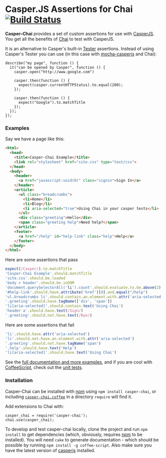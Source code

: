 # Casper.JS Assertions for Chai [![Build Status](https://secure.travis-ci.org/brianmhunt/casper-chai.png?branch=master)](https://travis-ci.org/brianmhunt/casper-chai)

**Casper–Chai** provides a set of custom assertions for use with [CasperJS][].
You get all the benefits of [Chai][] to test with CasperJS.

It is an alternative to Casper's built-in [Tester][] assertions.  Instead of using
Casper's Tester you can use (in this case with [mocha-casperjs][] and Chai):

    describe("my page", function () {
      it("can be opened by Casper", function () {
        casper.open("http://www.google.com")

        casper.then(function () {
          expect(casper.currentHTTPStatus).to.equal(200);
        });

        casper.then(function () {
          expect("Google").to.matchTitle
        });
      });
    });

### Examples

Say we have a page like this:

````html
<html>
  <head>
    <title>Casper-Chai Example</title>
    <link rel="stylesheet" href="site.css" type="text/css">
  </head>
  <body>
    <header>
      <a href="javascript:void(0)" class="signin">Sign In</a>
    </header>
    <article>
      <ul class="breadcrumbs">
        <li>Home</li>
        <li>Blog</li>
        <li aria-selected="true">Using Chai in your casper tests</li>
      </ul>
      <div class="greeting">Hello</div>
      <span class="greeting help">Need help?</span>
    </article>
    <footer>
      <a href="/help" id="help-link" class="help">Help</a>
    </footer>
  </body>
</html>
````

Here are some assertions that pass

````javascript
expect(/Casper/).to.matchTitle
'Casper-Chai Example'.should.matchTitle
'site.css'.should.be.loaded
'body > header'.should.be.inDOM
'document.querySelectorAll('li').count'.should.evaluate.to.be.above(2)
'#help-link'.should.have.attribute('href')[0].and.equal("/help")
'ul.breadcrumbs li'.should.contain.an.element.with.attr('aria-selected')
'.greeting'.should.have.tagName(['div', 'span'])
'li[aria-selected]'.should.contain.text('Using Chai')
'header a'.should.have.text(/Sign/)
'.greeting'.should.not.have.text(/Bye/)
````

Here are some assertions that fail

````javascript
'li'.should.have.attr('aria-selected')
'li'.should.not.have.an.element.with.attr('aria-selected')
'.greeting'.should.not.have.tagName('span')
'.help'.should.have.text('Help')
'li[aria-selected]'.should.have.text('Using Chai')
````

See the [full documentation and more examples](https://github.com/brianmhunt/casper-chai/blob/master/docs/casper-chai.md), and if you are cool with
[CoffeeScript](http://coffeescript.org/), check out the [unit
tests](https://github.com/brianmhunt/casper-chai/blob/master/test/common.coffee).


### Installation

Casper-Chai can be installed with [npm][] using `npm install casper-chai`, or
including
[`casper-chai.coffee`](https://raw.github.com/brianmhunt/casper-chai/master/lib/casper-chai.coffee)
in a directory `require` will find it.

Add extensions to Chai with:

    casper_chai = require('casper-chai');
    chai.use(casper_chai);

To develop and test casper-chai locally, clone the project and run `npm install` to get dependencies
(which, obviously, requires [npm][] to be installed). You will need `cake` to generate documentation - which should be possible by running `npm install -g coffee-script`. Also make sure you have the latest version of [casperjs][] installed.

[CasperJS]: http://casperjs.org/
[Chai]: http://chaijs.com/
[Mocha]: http://visionmedia.github.com/mocha/
[mocha-casperjs]: http://github.com/nathanboktae/mocha-casperjs
[npm]: https://npmjs.org/
[Tester]: http://casperjs.org/api.html#tester

